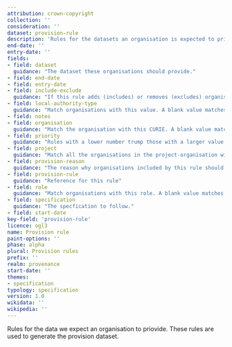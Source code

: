 ```yaml
---
attribution: crown-copyright
collection: ''
consideration: ''
dataset: provision-rule
description: 'Rules for the datasets an organisation is expected to priovide'
end-date: ''
entry-date: ''
fields:
- field: dataset
  guidance: "The dataset these organisations should provide."
- field: end-date
- field: entry-date
- field: include-exclude
  guidance: "If this rule adds (includes) or removes (excludes) organisations from this rule."
- field: local-authority-type
  guidance: "Match organisations with this value. A blank value matches any organisation."
- field: notes
- field: organisation
  guidance: "Match the organisation with this CURIE. A blank value matches any organisation."
- field: priority
  guidance: "Rules with a lower number trump those with a larger value."
- field: project
  guidance: "Match all the organisations in the project-organisation with a project field of this value."
- field: provision-reason
  guidance: "The reason why organisations included by this rule should provide this dataset."
- field: provision-rule
  guidance: "Reference for this rule"
- field: role
  guidance: "Match organisations with this role. A blank value matches any organisation."
- field: specification
  guidance: "The specfication to follow."
- field: start-date
key-field: 'provision-rule'
licence: ogl3
name: Provision rule
paint-options: ''
phase: alpha
plural: Provision rules
prefix: ''
realm: provenance
start-date: ''
themes:
- specification
typology: specification
version: 1.0
wikidata: ''
wikipedia: ''
---
```


Rules for the data we expect an organisation to priovide. These rules are used to generate the provision dataset.
